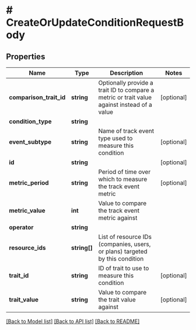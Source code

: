 # # CreateOrUpdateConditionRequestBody

## Properties

Name | Type | Description | Notes
------------ | ------------- | ------------- | -------------
**comparison_trait_id** | **string** | Optionally provide a trait ID to compare a metric or trait value against instead of a value | [optional]
**condition_type** | **string** |  |
**event_subtype** | **string** | Name of track event type used to measure this condition | [optional]
**id** | **string** |  | [optional]
**metric_period** | **string** | Period of time over which to measure the track event metric | [optional]
**metric_value** | **int** | Value to compare the track event metric against |
**operator** | **string** |  |
**resource_ids** | **string[]** | List of resource IDs (companies, users, or plans) targeted by this condition |
**trait_id** | **string** | ID of trait to use to measure this condition | [optional]
**trait_value** | **string** | Value to compare the trait value against | [optional]

[[Back to Model list]](../../README.md#models) [[Back to API list]](../../README.md#endpoints) [[Back to README]](../../README.md)
